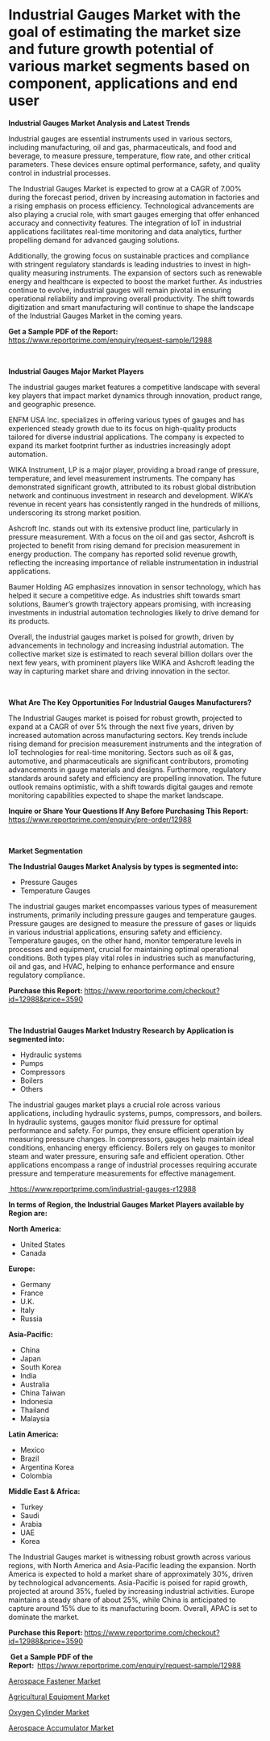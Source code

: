 <p><h1>Industrial Gauges Market with the goal of estimating the market size and future growth potential of various market segments based on component, applications and end user</h1></p><p><strong>Industrial Gauges Market Analysis and Latest Trends</strong></p>
<p><p>Industrial gauges are essential instruments used in various sectors, including manufacturing, oil and gas, pharmaceuticals, and food and beverage, to measure pressure, temperature, flow rate, and other critical parameters. These devices ensure optimal performance, safety, and quality control in industrial processes.</p><p>The Industrial Gauges Market is expected to grow at a CAGR of 7.00% during the forecast period, driven by increasing automation in factories and a rising emphasis on process efficiency. Technological advancements are also playing a crucial role, with smart gauges emerging that offer enhanced accuracy and connectivity features. The integration of IoT in industrial applications facilitates real-time monitoring and data analytics, further propelling demand for advanced gauging solutions.</p><p>Additionally, the growing focus on sustainable practices and compliance with stringent regulatory standards is leading industries to invest in high-quality measuring instruments. The expansion of sectors such as renewable energy and healthcare is expected to boost the market further. As industries continue to evolve, industrial gauges will remain pivotal in ensuring operational reliability and improving overall productivity. The shift towards digitization and smart manufacturing will continue to shape the landscape of the Industrial Gauges Market in the coming years.</p></p>
<p><strong>Get a Sample PDF of the Report:&nbsp;</strong> <a href="https://www.reportprime.com/enquiry/request-sample/12988?utm_campaign=1990&utm_medium=2&utm_source=Github&utm_content=ia&utm_term=19032025&utm_id=industrial-gauges">https://www.reportprime.com/enquiry/request-sample/12988</a></p>
<p>&nbsp;</p>
<p><strong>Industrial Gauges Major Market Players</strong></p>
<p><p>The industrial gauges market features a competitive landscape with several key players that impact market dynamics through innovation, product range, and geographic presence. </p><p>ENFM USA Inc. specializes in offering various types of gauges and has experienced steady growth due to its focus on high-quality products tailored for diverse industrial applications. The company is expected to expand its market footprint further as industries increasingly adopt automation.</p><p>WIKA Instrument, LP is a major player, providing a broad range of pressure, temperature, and level measurement instruments. The company has demonstrated significant growth, attributed to its robust global distribution network and continuous investment in research and development. WIKA’s revenue in recent years has consistently ranged in the hundreds of millions, underscoring its strong market position.</p><p>Ashcroft Inc. stands out with its extensive product line, particularly in pressure measurement. With a focus on the oil and gas sector, Ashcroft is projected to benefit from rising demand for precision measurement in energy production. The company has reported solid revenue growth, reflecting the increasing importance of reliable instrumentation in industrial applications.</p><p>Baumer Holding AG emphasizes innovation in sensor technology, which has helped it secure a competitive edge. As industries shift towards smart solutions, Baumer’s growth trajectory appears promising, with increasing investments in industrial automation technologies likely to drive demand for its products.</p><p>Overall, the industrial gauges market is poised for growth, driven by advancements in technology and increasing industrial automation. The collective market size is estimated to reach several billion dollars over the next few years, with prominent players like WIKA and Ashcroft leading the way in capturing market share and driving innovation in the sector.</p></p>
<p>&nbsp;</p>
<p><strong>What Are The Key Opportunities For Industrial Gauges Manufacturers?</strong></p>
<p><p>The Industrial Gauges market is poised for robust growth, projected to expand at a CAGR of over 5% through the next five years, driven by increased automation across manufacturing sectors. Key trends include rising demand for precision measurement instruments and the integration of IoT technologies for real-time monitoring. Sectors such as oil & gas, automotive, and pharmaceuticals are significant contributors, promoting advancements in gauge materials and designs. Furthermore, regulatory standards around safety and efficiency are propelling innovation. The future outlook remains optimistic, with a shift towards digital gauges and remote monitoring capabilities expected to shape the market landscape.</p></p>
<p><strong>Inquire or Share Your Questions If Any Before Purchasing This Report:</strong> <a href="https://www.reportprime.com/enquiry/pre-order/12988?utm_campaign=1990&utm_medium=2&utm_source=Github&utm_content=ia&utm_term=19032025&utm_id=industrial-gauges">https://www.reportprime.com/enquiry/pre-order/12988</a></p>
<p>&nbsp;</p>
<p><strong>Market Segmentation</strong></p>
<p><strong>The Industrial Gauges Market Analysis by types is segmented into:</strong></p>
<p><ul><li>Pressure Gauges</li><li>Temperature Gauges</li></ul></p>
<p><p>The industrial gauges market encompasses various types of measurement instruments, primarily including pressure gauges and temperature gauges. Pressure gauges are designed to measure the pressure of gases or liquids in various industrial applications, ensuring safety and efficiency. Temperature gauges, on the other hand, monitor temperature levels in processes and equipment, crucial for maintaining optimal operational conditions. Both types play vital roles in industries such as manufacturing, oil and gas, and HVAC, helping to enhance performance and ensure regulatory compliance.</p></p>
<p><strong>Purchase this Report:&nbsp;</strong><a href="https://www.reportprime.com/checkout?id=12988&price=3590&utm_campaign=1990&utm_medium=2&utm_source=Github&utm_content=ia&utm_term=19032025&utm_id=industrial-gauges">https://www.reportprime.com/checkout?id=12988&price=3590</a></p>
<p>&nbsp;</p>
<p><strong>The Industrial Gauges Market Industry Research by Application is segmented into:</strong></p>
<p><ul><li>Hydraulic systems</li><li>Pumps</li><li>Compressors</li><li>Boilers</li><li>Others</li></ul></p>
<p><p>The industrial gauges market plays a crucial role across various applications, including hydraulic systems, pumps, compressors, and boilers. In hydraulic systems, gauges monitor fluid pressure for optimal performance and safety. For pumps, they ensure efficient operation by measuring pressure changes. In compressors, gauges help maintain ideal conditions, enhancing energy efficiency. Boilers rely on gauges to monitor steam and water pressure, ensuring safe and efficient operation. Other applications encompass a range of industrial processes requiring accurate pressure and temperature measurements for effective management.</p></p>
<p><a href="https://www.reportprime.com/industrial-gauges-r12988?utm_campaign=1990&utm_medium=2&utm_source=Github&utm_content=ia&utm_term=19032025&utm_id=industrial-gauges">&nbsp;https://www.reportprime.com/industrial-gauges-r12988</a></p>
<p><strong>In terms of Region, the Industrial Gauges Market Players available by Region are:</strong></p>
<p>
    <p> <strong> North America: </strong>
        <ul>
            <li>United States</li>
            <li>Canada</li>
        </ul>
        </p> 
    <p> <strong> Europe: </strong>
        <ul>
            <li>Germany</li>
            <li>France</li>
            <li>U.K.</li>
            <li>Italy</li>
            <li>Russia</li>
        </ul>
        </p> 
    <p> <strong> Asia-Pacific: </strong>
        <ul>
            <li>China</li>
            <li>Japan</li>
            <li>South Korea</li>
            <li>India</li>
            <li>Australia</li>
            <li>China Taiwan</li>
            <li>Indonesia</li>
            <li>Thailand</li>
            <li>Malaysia</li>
        </ul>
        </p> 
    <p> <strong> Latin America: </strong>
        <ul>
            <li>Mexico</li>
            <li>Brazil</li>
            <li>Argentina Korea</li>
            <li>Colombia</li>
        </ul>
        </p> 
    <p> <strong> Middle East & Africa: </strong>
        <ul>
            <li>Turkey</li>
            <li>Saudi</li>
            <li>Arabia</li>
            <li>UAE</li>
            <li>Korea</li>
        </ul>
    </p>
    </p>
<p><p>The Industrial Gauges market is witnessing robust growth across various regions, with North America and Asia-Pacific leading the expansion. North America is expected to hold a market share of approximately 30%, driven by technological advancements. Asia-Pacific is poised for rapid growth, projected at around 35%, fueled by increasing industrial activities. Europe maintains a steady share of about 25%, while China is anticipated to capture around 15% due to its manufacturing boom. Overall, APAC is set to dominate the market.</p></p>
<p><strong>Purchase this Report: </strong><a href="https://www.reportprime.com/checkout?id=12988&price=3590&utm_campaign=1990&utm_medium=2&utm_source=Github&utm_content=ia&utm_term=19032025&utm_id=industrial-gauges">https://www.reportprime.com/checkout?id=12988&price=3590</a></p>
<p>&nbsp;<strong>Get a Sample PDF of the Report:&nbsp;&nbsp;</strong><a href="https://www.reportprime.com/enquiry/request-sample/12988?utm_campaign=1990&utm_medium=2&utm_source=Github&utm_content=ia&utm_term=19032025&utm_id=industrial-gauges">https://www.reportprime.com/enquiry/request-sample/12988</a></p>
<p><strong></strong></p>
<p><p><a href="https://github.com/duerknikko44/Market-Research-Report-List-1/blob/main/aerospace-fastener-market.md?utm_campaign=1990&utm_medium=2&utm_source=Github&utm_content=ia&utm_term=19032025&utm_id=industrial-gauges">Aerospace Fastener Market</a></p><p><a href="https://github.com/kreilkoffas4/Market-Research-Report-List-1/blob/main/agricultural-equipment-market.md?utm_campaign=1990&utm_medium=2&utm_source=Github&utm_content=ia&utm_term=19032025&utm_id=industrial-gauges">Agricultural Equipment Market</a></p><p><a href="https://github.com/paulierasho/Market-Research-Report-List-1/blob/main/oxygen-cylinder-market.md?utm_campaign=1990&utm_medium=2&utm_source=Github&utm_content=ia&utm_term=19032025&utm_id=industrial-gauges">Oxygen Cylinder Market</a></p><p><a href="https://github.com/poskaturovtl/Market-Research-Report-List-1/blob/main/aerospace-accumulator-market.md?utm_campaign=1990&utm_medium=2&utm_source=Github&utm_content=ia&utm_term=19032025&utm_id=industrial-gauges">Aerospace Accumulator Market</a></p></p>